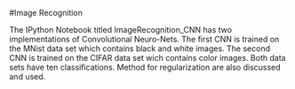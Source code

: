 #Image Recognition 

The IPython Notebook titled ImageRecognition_CNN has two implementations of Convolutional Neuro-Nets.
The first CNN is trained on the MNist data set which contains black and white images. 
The second CNN is trained on the CIFAR data set wich contains color images. 
Both data sets have ten classifications. 
Method for regularization are also discussed and used. 

